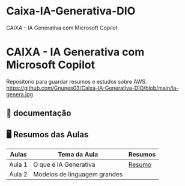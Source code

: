 # Caixa-IA-Generativa-DIO
CAIXA - IA Generativa com Microsoft Copilot
# CAIXA - IA Generativa com Microsoft Copilot
Repositorio para guardar resumos e estudos sobre AWS.
https://github.com/Gnunes03/Caixa-IA-Generativa-DIO/blob/main/ia-genera.jpg
## 📑 documentação

  

## 🖥️ Resumos das Aulas

| Aulas | Tema da Aula | Resumos |
|-------|---------|-----------|
| Aula 1 | O que é IA Generativa| [Resumo]() |
| Aula 2 | Modelos de linguagem grandes |
